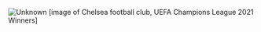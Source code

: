 ![Unknown](https://user-images.githubusercontent.com/85591837/121279025-6e3d6180-c899-11eb-8734-c40b5801b573.jpg)
[image of Chelsea football club, UEFA Champions League 2021 Winners]
